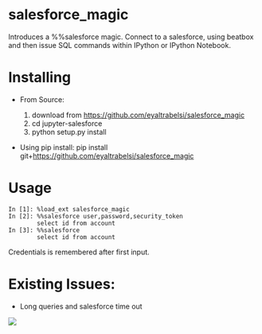 # salesforce_magic

Introduces a %%salesforce magic.
Connect to a salesforce, using beatbox and then issue SQL commands within IPython or IPython Notebook.


# Installing

-   From Source:
    1. download from https://github.com/eyaltrabelsi/salesforce_magic
    2. cd jupyter-salesforce
    3. python setup.py install

-   Using pip install:
    pip install git+https://github.com/eyaltrabelsi/salesforce_magic

# Usage

    In [1]: %load_ext salesforce_magic
    In [2]: %%salesforce user,password,security_token
            select id from account
    In [3]: %%salesforce
            select id from account

Credentials is remembered after first input.

# Existing Issues:
- Long queries and salesforce time out

![](https://github.com/eyaltrabelsi/salesforce_magic/blob/master/salesforce-y-u-no-work.jpg.png)
